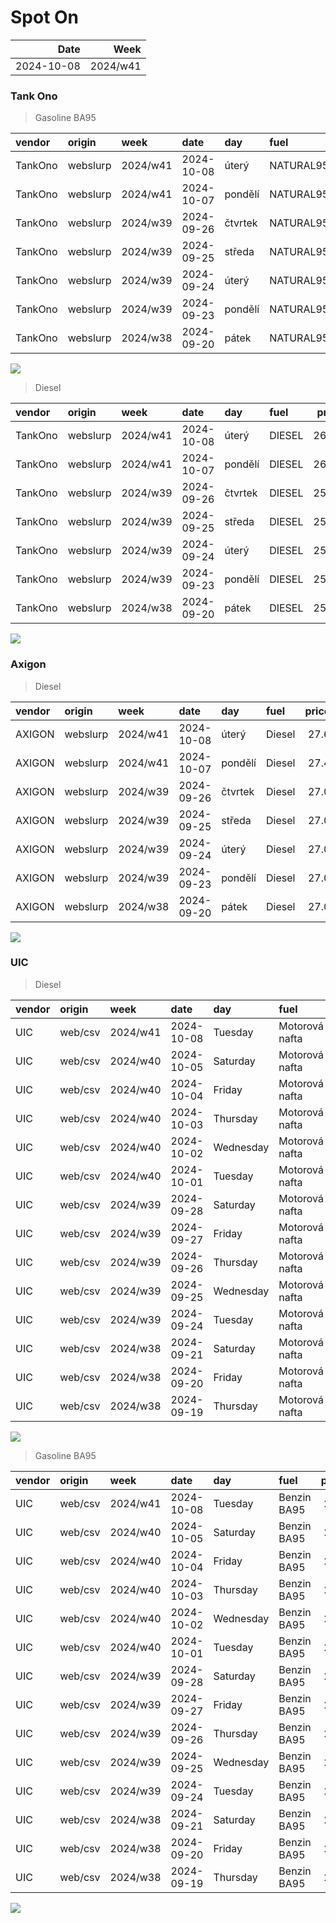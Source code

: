 Spot On
================

|       Date |     Week |
|-----------:|---------:|
| 2024-10-08 | 2024/w41 |

### Tank Ono

> Gasoline BA95

| vendor  | origin   | week     | date       | day     | fuel      | price | PriceVAT |
|:--------|:---------|:---------|:-----------|:--------|:----------|------:|---------:|
| TankOno | webslurp | 2024/w41 | 2024-10-08 | úterý   | NATURAL95 | 27.19 |     32.9 |
| TankOno | webslurp | 2024/w41 | 2024-10-07 | pondělí | NATURAL95 | 27.19 |     32.9 |
| TankOno | webslurp | 2024/w39 | 2024-09-26 | čtvrtek | NATURAL95 | 27.19 |     32.9 |
| TankOno | webslurp | 2024/w39 | 2024-09-25 | středa  | NATURAL95 | 27.19 |     32.9 |
| TankOno | webslurp | 2024/w39 | 2024-09-24 | úterý   | NATURAL95 | 27.19 |     32.9 |
| TankOno | webslurp | 2024/w39 | 2024-09-23 | pondělí | NATURAL95 | 27.19 |     32.9 |
| TankOno | webslurp | 2024/w38 | 2024-09-20 | pátek   | NATURAL95 | 27.19 |     32.9 |

<img src="SpotOn_files/figure-gfm/tono-ba95-1.png" style="display: block; margin: auto auto auto 0;" />

> Diesel

| vendor  | origin   | week     | date       | day     | fuel   | price | PriceVAT |
|:--------|:---------|:---------|:-----------|:--------|:-------|------:|---------:|
| TankOno | webslurp | 2024/w41 | 2024-10-08 | úterý   | DIESEL | 26.03 |     31.5 |
| TankOno | webslurp | 2024/w41 | 2024-10-07 | pondělí | DIESEL | 26.03 |     31.5 |
| TankOno | webslurp | 2024/w39 | 2024-09-26 | čtvrtek | DIESEL | 25.54 |     30.9 |
| TankOno | webslurp | 2024/w39 | 2024-09-25 | středa  | DIESEL | 25.54 |     30.9 |
| TankOno | webslurp | 2024/w39 | 2024-09-24 | úterý   | DIESEL | 25.54 |     30.9 |
| TankOno | webslurp | 2024/w39 | 2024-09-23 | pondělí | DIESEL | 25.54 |     30.9 |
| TankOno | webslurp | 2024/w38 | 2024-09-20 | pátek   | DIESEL | 25.54 |     30.9 |

<img src="SpotOn_files/figure-gfm/tono-diesel-1.png" style="display: block; margin: auto auto auto 0;" />

### Axigon

> Diesel

| vendor | origin   | week     | date       | day     | fuel   | price | PriceVAT |
|:-------|:---------|:---------|:-----------|:--------|:-------|------:|---------:|
| AXIGON | webslurp | 2024/w41 | 2024-10-08 | úterý   | Diesel |  27.6 |     33.3 |
| AXIGON | webslurp | 2024/w41 | 2024-10-07 | pondělí | Diesel |  27.4 |     33.2 |
| AXIGON | webslurp | 2024/w39 | 2024-09-26 | čtvrtek | Diesel |  27.0 |     32.7 |
| AXIGON | webslurp | 2024/w39 | 2024-09-25 | středa  | Diesel |  27.0 |     32.7 |
| AXIGON | webslurp | 2024/w39 | 2024-09-24 | úterý   | Diesel |  27.0 |     32.7 |
| AXIGON | webslurp | 2024/w39 | 2024-09-23 | pondělí | Diesel |  27.0 |     32.7 |
| AXIGON | webslurp | 2024/w38 | 2024-09-20 | pátek   | Diesel |  27.0 |     32.7 |

<img src="SpotOn_files/figure-gfm/axigon-diesel-1.png" style="display: block; margin: auto auto auto 0;" />

### UIC

> Diesel

| vendor | origin  | week     | date       | day       | fuel           | price | priceVAT |
|:-------|:--------|:---------|:-----------|:----------|:---------------|------:|---------:|
| UIC    | web/csv | 2024/w41 | 2024-10-08 | Tuesday   | Motorová nafta |  26.5 |     32.1 |
| UIC    | web/csv | 2024/w40 | 2024-10-05 | Saturday  | Motorová nafta |  26.2 |     31.7 |
| UIC    | web/csv | 2024/w40 | 2024-10-04 | Friday    | Motorová nafta |  26.0 |     31.5 |
| UIC    | web/csv | 2024/w40 | 2024-10-03 | Thursday  | Motorová nafta |  25.8 |     31.2 |
| UIC    | web/csv | 2024/w40 | 2024-10-02 | Wednesday | Motorová nafta |  25.8 |     31.2 |
| UIC    | web/csv | 2024/w40 | 2024-10-01 | Tuesday   | Motorová nafta |  25.6 |     31.0 |
| UIC    | web/csv | 2024/w39 | 2024-09-28 | Saturday  | Motorová nafta |  25.6 |     31.0 |
| UIC    | web/csv | 2024/w39 | 2024-09-27 | Friday    | Motorová nafta |  25.6 |     31.0 |
| UIC    | web/csv | 2024/w39 | 2024-09-26 | Thursday  | Motorová nafta |  25.7 |     31.1 |
| UIC    | web/csv | 2024/w39 | 2024-09-25 | Wednesday | Motorová nafta |  25.7 |     31.1 |
| UIC    | web/csv | 2024/w39 | 2024-09-24 | Tuesday   | Motorová nafta |  25.6 |     31.0 |
| UIC    | web/csv | 2024/w38 | 2024-09-21 | Saturday  | Motorová nafta |  25.6 |     31.0 |
| UIC    | web/csv | 2024/w38 | 2024-09-20 | Friday    | Motorová nafta |  25.6 |     31.0 |
| UIC    | web/csv | 2024/w38 | 2024-09-19 | Thursday  | Motorová nafta |  25.6 |     31.0 |

<img src="SpotOn_files/figure-gfm/uic-diesel-1.png" style="display: block; margin: auto auto auto 0;" />

> Gasoline BA95

| vendor | origin  | week     | date       | day       | fuel        | price | priceVAT |
|:-------|:--------|:---------|:-----------|:----------|:------------|------:|---------:|
| UIC    | web/csv | 2024/w41 | 2024-10-08 | Tuesday   | Benzin BA95 |  27.6 |     33.4 |
| UIC    | web/csv | 2024/w40 | 2024-10-05 | Saturday  | Benzin BA95 |  27.4 |     33.2 |
| UIC    | web/csv | 2024/w40 | 2024-10-04 | Friday    | Benzin BA95 |  27.3 |     33.0 |
| UIC    | web/csv | 2024/w40 | 2024-10-03 | Thursday  | Benzin BA95 |  27.2 |     32.9 |
| UIC    | web/csv | 2024/w40 | 2024-10-02 | Wednesday | Benzin BA95 |  27.2 |     32.9 |
| UIC    | web/csv | 2024/w40 | 2024-10-01 | Tuesday   | Benzin BA95 |  27.1 |     32.8 |
| UIC    | web/csv | 2024/w39 | 2024-09-28 | Saturday  | Benzin BA95 |  27.0 |     32.7 |
| UIC    | web/csv | 2024/w39 | 2024-09-27 | Friday    | Benzin BA95 |  27.2 |     32.9 |
| UIC    | web/csv | 2024/w39 | 2024-09-26 | Thursday  | Benzin BA95 |  27.3 |     33.0 |
| UIC    | web/csv | 2024/w39 | 2024-09-25 | Wednesday | Benzin BA95 |  27.3 |     33.0 |
| UIC    | web/csv | 2024/w39 | 2024-09-24 | Tuesday   | Benzin BA95 |  27.2 |     32.9 |
| UIC    | web/csv | 2024/w38 | 2024-09-21 | Saturday  | Benzin BA95 |  27.4 |     33.2 |
| UIC    | web/csv | 2024/w38 | 2024-09-20 | Friday    | Benzin BA95 |  27.5 |     33.3 |
| UIC    | web/csv | 2024/w38 | 2024-09-19 | Thursday  | Benzin BA95 |  27.4 |     33.2 |

<img src="SpotOn_files/figure-gfm/uic-ba95-1.png" style="display: block; margin: auto auto auto 0;" />

